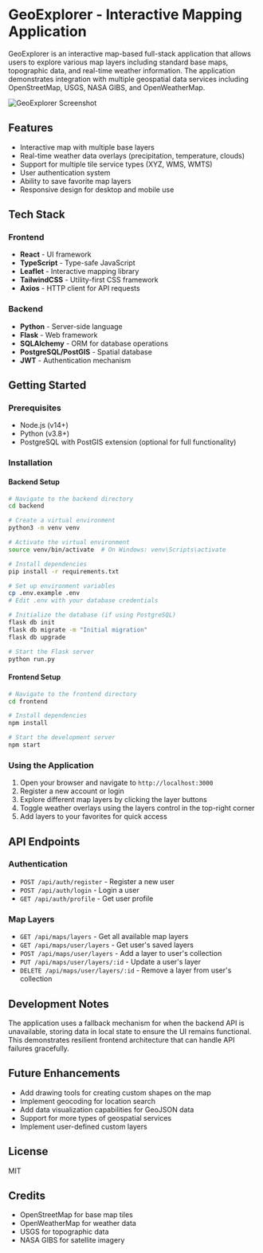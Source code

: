 # GeoExplorer - Interactive Mapping Application

GeoExplorer is an interactive map-based full-stack application that allows users to explore various map layers including standard base maps, topographic data, and real-time weather information. The application demonstrates integration with multiple geospatial data services including OpenStreetMap, USGS, NASA GIBS, and OpenWeatherMap.

![GeoExplorer Screenshot](https://ibb.co/tMC96gCX)

## Features

- Interactive map with multiple base layers
- Real-time weather data overlays (precipitation, temperature, clouds)
- Support for multiple tile service types (XYZ, WMS, WMTS)
- User authentication system
- Ability to save favorite map layers
- Responsive design for desktop and mobile use

## Tech Stack

### Frontend
- **React** - UI framework
- **TypeScript** - Type-safe JavaScript
- **Leaflet** - Interactive mapping library
- **TailwindCSS** - Utility-first CSS framework
- **Axios** - HTTP client for API requests

### Backend
- **Python** - Server-side language
- **Flask** - Web framework
- **SQLAlchemy** - ORM for database operations
- **PostgreSQL/PostGIS** - Spatial database
- **JWT** - Authentication mechanism

## Getting Started

### Prerequisites
- Node.js (v14+)
- Python (v3.8+)
- PostgreSQL with PostGIS extension (optional for full functionality)

### Installation

#### Backend Setup
```bash
# Navigate to the backend directory
cd backend

# Create a virtual environment
python3 -m venv venv

# Activate the virtual environment
source venv/bin/activate  # On Windows: venv\Scripts\activate

# Install dependencies
pip install -r requirements.txt

# Set up environment variables
cp .env.example .env
# Edit .env with your database credentials

# Initialize the database (if using PostgreSQL)
flask db init
flask db migrate -m "Initial migration"
flask db upgrade

# Start the Flask server
python run.py
```

#### Frontend Setup
```bash
# Navigate to the frontend directory
cd frontend

# Install dependencies
npm install

# Start the development server
npm start
```

### Using the Application

1. Open your browser and navigate to `http://localhost:3000`
2. Register a new account or login
3. Explore different map layers by clicking the layer buttons
4. Toggle weather overlays using the layers control in the top-right corner
5. Add layers to your favorites for quick access

## API Endpoints

### Authentication
- `POST /api/auth/register` - Register a new user
- `POST /api/auth/login` - Login a user
- `GET /api/auth/profile` - Get user profile

### Map Layers
- `GET /api/maps/layers` - Get all available map layers
- `GET /api/maps/user/layers` - Get user's saved layers
- `POST /api/maps/user/layers` - Add a layer to user's collection
- `PUT /api/maps/user/layers/:id` - Update a user's layer
- `DELETE /api/maps/user/layers/:id` - Remove a layer from user's collection

## Development Notes

The application uses a fallback mechanism for when the backend API is unavailable, storing data in local state to ensure the UI remains functional. This demonstrates resilient frontend architecture that can handle API failures gracefully.

## Future Enhancements
- Add drawing tools for creating custom shapes on the map
- Implement geocoding for location search
- Add data visualization capabilities for GeoJSON data
- Support for more types of geospatial services
- Implement user-defined custom layers

## License
MIT

## Credits
- OpenStreetMap for base map tiles
- OpenWeatherMap for weather data
- USGS for topographic data
- NASA GIBS for satellite imagery
